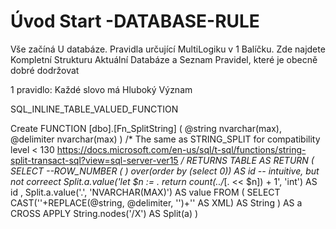 ﻿# Úvod   Start -DATABASE-RULE  

Vše začíná U databáze. 
Pravidla určující MultiLogiku v 1 Balíčku.
Zde najdete Kompletní Strukturu Aktuální Databáze
a Seznam Pravidel, které je obecně dobré dodržovat

1 pravidlo: Každé slovo má Hluboký Význam

SQL_INLINE_TABLE_VALUED_FUNCTION

Create FUNCTION [dbo].[Fn_SplitString]
(
    @string    nvarchar(max),
    @delimiter nvarchar(max)
)
/*
    The same as STRING_SPLIT for compatibility level < 130
    https://docs.microsoft.com/en-us/sql/t-sql/functions/string-split-transact-sql?view=sql-server-ver15
*/
RETURNS TABLE AS RETURN
(
    SELECT 
      --ROW_NUMBER ( ) over(order by (select 0))                            AS id     --  intuitive, but not correect
        Split.a.value('let $n := . return count(../*[. << $n]) + 1', 'int') AS id
      , Split.a.value('.', 'NVARCHAR(MAX)')                                 AS value
    FROM
    (
        SELECT CAST('<X>'+REPLACE(@string, @delimiter, '</X><X>')+'</X>' AS XML) AS String
    ) AS a
    CROSS APPLY String.nodes('/X') AS Split(a)
)